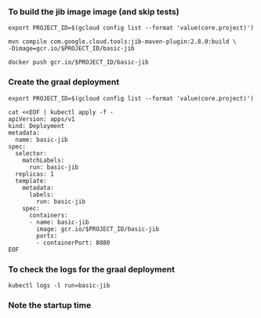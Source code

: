 ### To build the jib image image (and skip tests)

    export PROJECT_ID=$(gcloud config list --format 'value(core.project)')
    
    mvn compile com.google.cloud.tools:jib-maven-plugin:2.8.0:build \
    -Dimage=gcr.io/$PROJECT_ID/basic-jib

    docker push gcr.io/$PROJECT_ID/basic-jib

### Create the graal deployment
    export PROJECT_ID=$(gcloud config list --format 'value(core.project)')
    
    cat <<EOF | kubectl apply -f -
    apiVersion: apps/v1
    kind: Deployment
    metadata:
      name: basic-jib
    spec:
      selector:
        matchLabels:
          run: basic-jib
      replicas: 1
      template:
        metadata:
          labels:
            run: basic-jib
        spec:
          containers:
          - name: basic-jib
            image: gcr.io/$PROJECT_ID/basic-jib
            ports:
            - containerPort: 8080
    EOF


### To check the logs for the graal deployment
    kubectl logs -l run=basic-jib

### Note the startup time